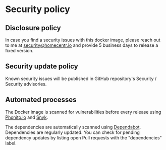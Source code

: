 # Security policy

## Disclosure policy

In case you find a security issues with this docker image, please reach out to me at security@homecentr.io and provide 5 business days to release a fixed version.

## Security update policy

Known security issues will be published in GitHub repository's Security / Security advisories.

## Automated processes

The Docker image is scanned for vulnerabilities before every release using [Phonito.io](https://phonito.io/?b=a) and [Snyk](https://snyk.io).

The dependencies are automatically scanned using [Dependabot](https://dependabot.com/). Dependencies are regularly updated. You can check for pending dependency updates by listing open Pull requests with the "dependencies" label.